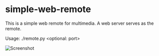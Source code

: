 # simple-web-remote
This is a simple web remote for multimedia. A web server serves as the remote.

Usage: ./remote.py <optional: port>

![Screenshot](https://user-images.githubusercontent.com/56251366/209732907-d68215a7-2977-49e4-ba97-f7d7c2e1220e.png)